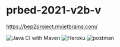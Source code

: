 # prbed-2021-v2b-v

https://bep2project.myjetbrains.com/

![Java CI with Maven](https://github.com/huict/prbed-2021-v2b-v/workflows/Java%20CI%20with%20Maven/badge.svg)
![Heroku](https://heroku-badge.herokuapp.com/?app=bep2)
![postman](https://github.com/huict/prbed-2021-v2b-v/workflows/postman/badge.svg)
